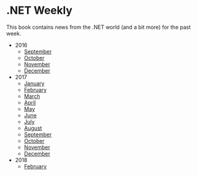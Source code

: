 # .NET Weekly

This book contains news from the .NET world (and a bit more) for the past week.

+ 2016
    + [September](2016_September/README.md)
    + [October](2016_October/README.md)
    + [November](2016_November/README.md)
    + [December](2016_December/README.md)
+ 2017
    + [January](2017_January/README.md)
    + [February](2017_February/README.md)
    + [March](2017_March/README.md)
    + [April](2017_April/README.md)
    + [May](2017_May/README.md)
    + [June](2017_June/README.md)
    + [July](2017_July/README.md)
    + [August](2017_August/README.md)
    + [September](2017_September/README.md)
    + [October](2017_October/README.md)
    + [November](2017_November/README.md)
    + [December](2017_December/README.md)
+ 2018
    + [February](2018.02/README.md)
